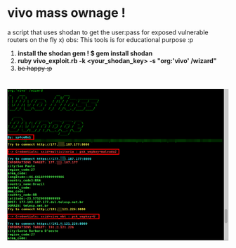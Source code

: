 # vivo mass ownage ! 
a script that uses shodan to get the user:pass for exposed vulnerable routers on the fly x)
obs: This tools is for educational purpose :p

1. **install the shodan gem ! $ gem install shodan**
2. **ruby vivo_exploit.rb -k <your_shodan_key> -s "org:'vivo' /wizard"**
3. ~~be happy :p~~


#
![alt text](https://github.com/sp4c30x1/vivo_mass_ownage/blob/master/infos_true.png?raw=true)

